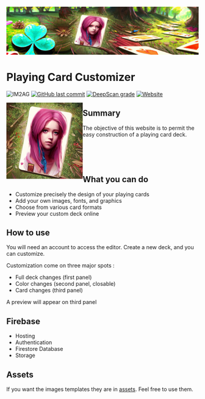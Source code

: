 ![icon](./src/assets/Splash.png)

# Playing Card Customizer

![IM2AG](https://img.shields.io/badge/IM2AG-Seal%20of%20Quality-blue)
[![GitHub last commit](https://img.shields.io/github/last-commit/fx73/playing-card-customizer)](https://github.com/Fx73/playing-card-customizer)
[![DeepScan grade](https://deepscan.io/api/teams/17167/projects/24743/branches/764344/badge/grade.svg)](https://deepscan.io/dashboard#view=project&tid=17167&pid=24743&bid=764344)
[![Website](https://img.shields.io/website?down_message=down&up_message=playing-card-customizer.web.app&url=https%3A%2F%2Fplaying-card-customizer.web.app)](http://playing-card-customizer.web.app)

[<img src="./src/assets/Icon.png" alt="icon" width="200" height="200" align="left">](#)
## Summary
The objective of this website is to permit the easy construction of a playing card deck.
<br><br><br><br><br>



## What you can do   
   *   Customize precisely the design of your playing cards
   *   Add your own images, fonts, and graphics
   *   Choose from various card formats
   *   Preview your custom deck online

## How to use
You will need an account to access the editor. Create a new deck, and you can customize.

Customization come on three major spots : 
 * Full deck changes (first panel)
 * Color changes (second panel, closable)
 * Card changes (third panel)
 
A preview will appear on third panel

## Firebase
 * Hosting
 * Authentication
 * Firestore Database
 * Storage

## Assets
If you want the images templates they are in [assets](./src/assets/Standard). Feel free to use them.
